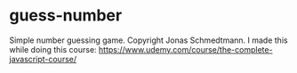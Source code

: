# guess-number

Simple number guessing game. Copyright Jonas Schmedtmann. I made this while doing this course: https://www.udemy.com/course/the-complete-javascript-course/
